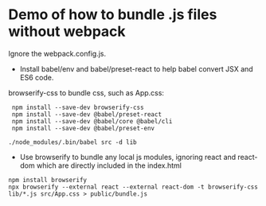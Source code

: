 # Demo of how to bundle .js files without webpack

Ignore the webpack.config.js.

- Install babel/env and babel/preset-react to help babel convert JSX and ES6 code.
 
browserify-css to bundle css, such as App.css:
```
 npm install --save-dev browserify-css
 npm install --save-dev @babel/preset-react
 npm install --save-dev @babel/core @babel/cli
 npm install --save-dev @babel/preset-env

./node_modules/.bin/babel src -d lib
```

- Use browserify to bundle any local js modules, ignoring react and react-dom which are directly included in the index.html

```
npm install browserify
npx browserify --external react --external react-dom -t browserify-css lib/*.js src/App.css > public/bundle.js
```
